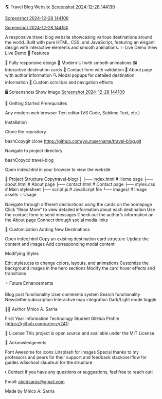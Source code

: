 🌎 Travel Blog Website
[Screenshot 2024-12-28 144139](https://github.com/user-attachments/assets/2391534c-6306-44eb-8512-4018007d15d0)

[Screenshot 2024-12-28 144109](https://github.com/user-attachments/assets/9b7b428b-73db-43ae-8505-f3b71d68b791)

[Screenshot 2024-12-28 144150](https://github.com/user-attachments/assets/4ce853a5-993d-4371-8a31-b098d1a2b301)

A responsive travel blog website showcasing various destinations around the world. Built with pure HTML, CSS, and JavaScript, featuring an elegant design with interactive elements and smooth animations.
✨ Live Demo
View Live Demo <!-- Add your deployed website link here -->
🌟 Features

📱 Fully responsive design
🎨 Modern UI with smooth animations
🖼️ Interactive destination cards
📝 Contact form with validation
👤 About page with author information
🔍 Modal popups for detailed destination information
🎯 Custom scrollbar and navigation effects

🖥️ Screenshots
Show Image [Screenshot 2024-12-28 144109](https://github.com/user-attachments/assets/4b334b42-ef18-427c-8f6e-51cd845c6f4d)


🚀 Getting Started
Prerequisites

Any modern web browser
Text editor (VS Code, Sublime Text, etc.)

Installation

Clone the repository

bashCopygit clone https://github.com/yourusername/travel-blog.git

Navigate to project directory

bashCopycd travel-blog

Open index.html in your browser to view the website



📁 Project Structure
Copytravel-blog/
│
├── index.html          # Home page
├── about.html         # About page
├── contact.html       # Contact page
├── styles.css         # Main stylesheet
├── script.js         # JavaScript file
└── images/           # Image assets
💡 Usage

Navigate through different destinations using the cards on the homepage
Click "Read More" to view detailed information about each destination
Use the contact form to send messages
Check out the author's information on the About page
Connect through social media links


🎨 Customization
Adding New Destinations

Open index.html
Copy an existing destination card structure
Update the content and images
Add corresponding modal content

Modifying Styles

Edit styles.css to change colors, layouts, and animations
Customize the background images in the hero sections
Modify the card hover effects and transitions


⭐ Future Enhancements

 Blog post functionality
 User comments system
 Search functionality
 Newsletter subscription
 Interactive map integration
 Dark/Light mode toggle


👨‍💻 Author
Mhico A. Sarria

First Year Information Technology Student
GitHub Profile (https://github.com/arteezy241)


📄 License
This project is open source and available under the MIT License.


🙏 Acknowledgments

Font Awesome for icons
Unsplash for images
Special thanks to my professors and peers for their support and feedback
stackoverflow for guides
w3school
claude.ai for the structure

📞 Contact
If you have any questions or suggestions, feel free to reach out:

Email: abcdsarria@gmail.com


Made by Mhico A. Sarria
